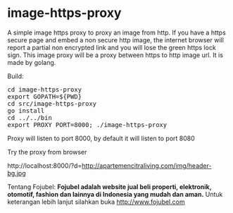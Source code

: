 # image-https-proxy
A simple image https proxy to proxy an image from http.
If you have a https secure page and embed a non secure http image,
the internet browser will report a partial non encrypted link and you will lose the green https lock sign.
This image proxy will be a proxy between https to http image url. It is made by golang.



Build:
<pre>
cd image-https-proxy
export GOPATH=${PWD}
cd src/image-https-proxy
go install
cd ../../bin
export PROXY_PORT=8000; ./image-https-proxy
</pre>

Proxy will listen to port 8000, by default it will listen to port 8080



Try the proxy from browser

http://localhost:8000/?d=http://apartemencitraliving.com/img/header-bg.jpg


Tentang Fojubel: 
**Fojubel adalah website jual beli properti, elektronik, otomotif, fashion dan lainnya di Indonesia yang mudah dan aman.** 
Untuk keterangan lebih lanjut silahkan buka http://www.fojubel.com
